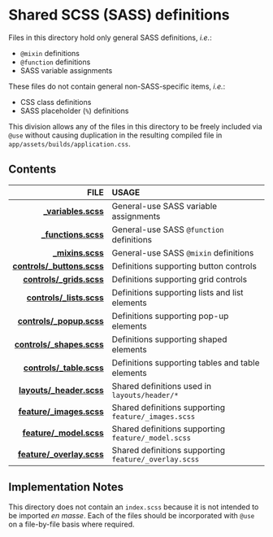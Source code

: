 # Shared SCSS (SASS) definitions

Files in this directory hold only general SASS definitions, _i.e._:
* `@mixin` definitions
* `@function` definitions
* SASS variable assignments

These files do not contain general non-SASS-specific items, _i.e._:
* CSS class definitions
* SASS placeholder (`%`) definitions

This division allows any of the files in this directory to be freely included
via `@use` without causing duplication in the resulting compiled file in
`app/assets/builds/application.css`.

## Contents

|                                                         FILE | USAGE                                                 |
|-------------------------------------------------------------:|:------------------------------------------------------|
|                       **[_variables.scss](_variables.scss)** | General-use SASS variable assignments                 |
|                       **[_functions.scss](_functions.scss)** | General-use SASS `@function` definitions              |
|                             **[_mixins.scss](_mixins.scss)** | General-use SASS `@mixin` definitions                 |
|         **[controls/_buttons.scss](controls/_buttons.scss)** | Definitions supporting button controls                |
|             **[controls/_grids.scss](controls/_grids.scss)** | Definitions supporting grid controls                  |
|             **[controls/_lists.scss](controls/_lists.scss)** | Definitions supporting lists and list elements        |
|             **[controls/_popup.scss](controls/_popup.scss)** | Definitions supporting pop-up elements                |
|           **[controls/_shapes.scss](controls/_shapes.scss)** | Definitions supporting shaped elements                |
|             **[controls/_table.scss](controls/_table.scss)** | Definitions supporting tables and table elements      |
|   **[layouts/_header.scss](../shared/layouts/_header.scss)** | Shared definitions used in `layouts/header/*`         |
|   **[feature/_images.scss](../shared/feature/_images.scss)** | Shared definitions supporting `feature/_images.scss`  |
|     **[feature/_model.scss](../shared/feature/_model.scss)** | Shared definitions supporting `feature/_model.scss`   |
| **[feature/_overlay.scss](../shared/feature/_overlay.scss)** | Shared definitions supporting `feature/_overlay.scss` |

## Implementation Notes

This directory does not contain an `index.scss` because it is not intended to
be imported _en masse_.
Each of the files should be incorporated with `@use` on a file-by-file basis
where required.

<!--========================================================================-->
